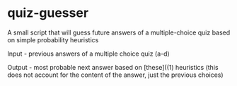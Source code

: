 # quiz-guesser
A small script that will guess future answers of a multiple-choice quiz based on simple probability heuristics

Input - previous answers of a multiple choice quiz (a-d)

Output - most probable next answer based on [these]((1) heuristics (this does not account for the content of the answer, just the previous choices)

[1]: https://www.reddit.com/r/explainlikeimfive/comments/20qmdr/eli5_when_doing_a_multiple_choice_test_is_it/ci0woos/

